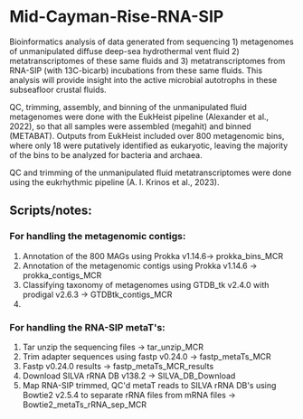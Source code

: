 # Mid-Cayman-Rise-RNA-SIP
Bioinformatics analysis of data generated from sequencing 1) metagenomes of unmanipulated diffuse deep-sea hydrothermal vent fluid 2) metatranscriptomes of these same fluids and 3) metatranscriptomes from RNA-SIP (with 13C-bicarb) incubations from these same fluids. This analysis will provide insight into the active microbial autotrophs in these subseafloor crustal fluids. 

QC, trimming, assembly, and binning of the unmanipulated fluid metagenomes were done with the EukHeist pipeline (Alexander et al., 2022), so that all samples were assembled (megahit) and binned (METABAT). Outputs from EukHeist included over 800 metagenomic bins, where only 18 were putatively identified as eukaryotic, leaving the majority of the bins to be analyzed for bacteria and archaea.

QC and trimming of the unmanipulated fluid metatranscriptomes were done using the eukrhythmic pipeline (A. I. Krinos et al., 2023). 

## Scripts/notes:
### For handling the metagenomic contigs: 
1) Annotation of the 800 MAGs using Prokka v1.14.6-> prokka_bins_MCR
2) Annotation of the metagenomic contigs using Prokka v1.14.6 -> prokka_contigs_MCR
3) Classifying taxonomy of metagenomes using GTDB_tk v2.4.0 with prodigal v2.6.3 -> GTDBtk_contigs_MCR
4) 
   
### For handling the RNA-SIP metaT's:
1) Tar unzip the sequencing files -> tar_unzip_MCR
2) Trim adapter sequences using fastp v0.24.0 -> fastp_metaTs_MCR
3) Fastp v0.24.0 results -> fastp_metaTs_MCR_results
4) Download SILVA rRNA DB v138.2 -> SILVA_DB_Download
5) Map RNA-SIP trimmed, QC'd metaT reads to SILVA rRNA DB's using Bowtie2 v2.5.4 to separate rRNA files from mRNA files -> Bowtie2_metaTs_rRNA_sep_MCR
